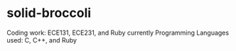 # solid-broccoli
Coding work: ECE131, ECE231, and Ruby currently
Programming Languages used: C, C++, and Ruby
